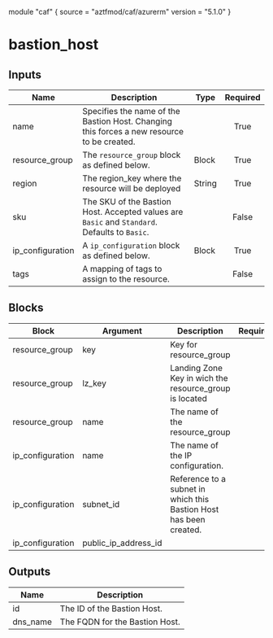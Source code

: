 module "caf" {
  source  = "aztfmod/caf/azurerm"
  version = "5.1.0"
}

# bastion_host

## Inputs
| Name | Description | Type | Required |
|------|-------------|------|:--------:|
|name| Specifies the name of the Bastion Host. Changing this forces a new resource to be created.||True|
|resource_group|The `resource_group` block as defined below.|Block|True|
| region |The region_key where the resource will be deployed|String|True|
|sku| The SKU of the Bastion Host. Accepted values are `Basic` and `Standard`. Defaults to `Basic`.||False|
|ip_configuration| A `ip_configuration` block as defined below.| Block |True|
|tags| A mapping of tags to assign to the resource.||False|

## Blocks
| Block | Argument | Description | Required |
|-------|----------|-------------|----------|
|resource_group| key | Key for  resource_group||| Required if  |
|resource_group| lz_key |Landing Zone Key in wich the resource_group is located|||True|
|resource_group| name | The name of the resource_group |||True|
|ip_configuration|name| The name of the IP configuration.|||True|
|ip_configuration|subnet_id| Reference to a subnet in which this Bastion Host has been created.|||True|
|ip_configuration|public_ip_address_id||||False|

## Outputs
| Name | Description |
|------|-------------|
|id|The ID of the Bastion Host.|||
|dns_name|The FQDN for the Bastion Host.|||
